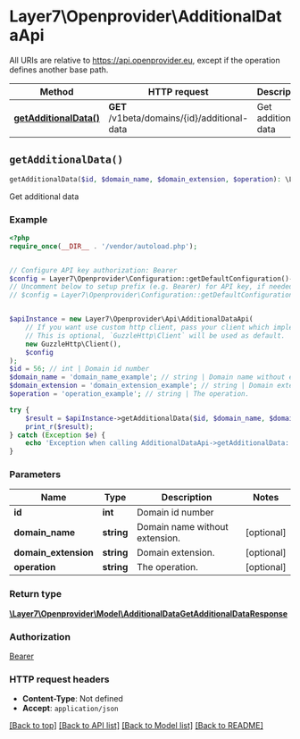 # Layer7\Openprovider\AdditionalDataApi

All URIs are relative to https://api.openprovider.eu, except if the operation defines another base path.

| Method | HTTP request | Description |
| ------------- | ------------- | ------------- |
| [**getAdditionalData()**](AdditionalDataApi.md#getAdditionalData) | **GET** /v1beta/domains/{id}/additional-data | Get additional data |


## `getAdditionalData()`

```php
getAdditionalData($id, $domain_name, $domain_extension, $operation): \Layer7\Openprovider\Model\AdditionalDataGetAdditionalDataResponse
```

Get additional data

### Example

```php
<?php
require_once(__DIR__ . '/vendor/autoload.php');


// Configure API key authorization: Bearer
$config = Layer7\Openprovider\Configuration::getDefaultConfiguration()->setApiKey('Authorization', 'YOUR_API_KEY');
// Uncomment below to setup prefix (e.g. Bearer) for API key, if needed
// $config = Layer7\Openprovider\Configuration::getDefaultConfiguration()->setApiKeyPrefix('Authorization', 'Bearer');


$apiInstance = new Layer7\Openprovider\Api\AdditionalDataApi(
    // If you want use custom http client, pass your client which implements `GuzzleHttp\ClientInterface`.
    // This is optional, `GuzzleHttp\Client` will be used as default.
    new GuzzleHttp\Client(),
    $config
);
$id = 56; // int | Domain id number
$domain_name = 'domain_name_example'; // string | Domain name without extension.
$domain_extension = 'domain_extension_example'; // string | Domain extension.
$operation = 'operation_example'; // string | The operation.

try {
    $result = $apiInstance->getAdditionalData($id, $domain_name, $domain_extension, $operation);
    print_r($result);
} catch (Exception $e) {
    echo 'Exception when calling AdditionalDataApi->getAdditionalData: ', $e->getMessage(), PHP_EOL;
}
```

### Parameters

| Name | Type | Description  | Notes |
| ------------- | ------------- | ------------- | ------------- |
| **id** | **int**| Domain id number | |
| **domain_name** | **string**| Domain name without extension. | [optional] |
| **domain_extension** | **string**| Domain extension. | [optional] |
| **operation** | **string**| The operation. | [optional] |

### Return type

[**\Layer7\Openprovider\Model\AdditionalDataGetAdditionalDataResponse**](../Model/AdditionalDataGetAdditionalDataResponse.md)

### Authorization

[Bearer](../../README.md#Bearer)

### HTTP request headers

- **Content-Type**: Not defined
- **Accept**: `application/json`

[[Back to top]](#) [[Back to API list]](../../README.md#endpoints)
[[Back to Model list]](../../README.md#models)
[[Back to README]](../../README.md)
